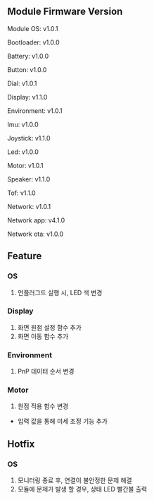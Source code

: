 ## Module Firmware Version
Module OS: v1.0.1

Bootloader: v1.0.0

Battery: v1.0.0

Button: v1.0.0

Dial: v1.0.1

Display: v1.1.0

Environment: v1.0.1

Imu: v1.0.0

Joystick: v1.1.0

Led: v1.0.0

Motor: v1.0.1

Speaker: v1.1.0

Tof: v1.1.0

Network: v1.0.1

Network app: v4.1.0

Network ota: v1.0.0


## Feature
### OS
1. 언플러그드 실행 시, LED 색 변경

### Display
1. 화면 원점 설정 함수 추가
2. 화면 이동 함수 추가

### Environment
1. PnP 데이터 순서 변경

### Motor
1. 원점 적용 함수 변경
* 입력 값을 통해 미세 조정 기능 추가

## Hotfix

### OS
1. 모니터링 종료 후, 연결이 불안정한 문제 해결
2. 모듈에 문제가 발생 할 경우, 상태 LED 빨간불 출력